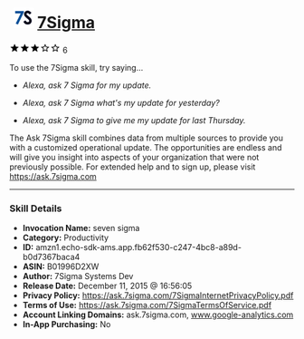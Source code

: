 # &nbsp;<img src="skill_icon" alt="7Sigma icon" width="36"> [7Sigma](http://alexa.amazon.com/#skills/amzn1.echo-sdk-ams.app.fb62f530-c247-4bc8-a89d-b0d7367baca4)
![3 stars](../../images/ic_star_black_18dp_1x.png)![3 stars](../../images/ic_star_black_18dp_1x.png)![3 stars](../../images/ic_star_black_18dp_1x.png)![3 stars](../../images/ic_star_border_black_18dp_1x.png)![3 stars](../../images/ic_star_border_black_18dp_1x.png) 6

To use the 7Sigma skill, try saying...

* *Alexa, ask 7 Sigma for my update.*

* *Alexa, ask 7 Sigma what's my update for yesterday?*

* *Alexa, ask 7 Sigma to give me my update for last Thursday.*

The Ask 7Sigma skill combines data from multiple sources to provide you with a customized operational update. The opportunities are endless and will give you insight into aspects of your organization that were not previously possible. For extended help and to sign up, please visit https://ask.7sigma.com

***

### Skill Details

* **Invocation Name:** seven sigma
* **Category:** Productivity
* **ID:** amzn1.echo-sdk-ams.app.fb62f530-c247-4bc8-a89d-b0d7367baca4
* **ASIN:** B01996D2XW
* **Author:** 7Sigma Systems Dev
* **Release Date:** December 11, 2015 @ 16:56:05
* **Privacy Policy:** https://ask.7sigma.com/7SigmaInternetPrivacyPolicy.pdf
* **Terms of Use:** https://ask.7sigma.com/7SigmaTermsOfService.pdf
* **Account Linking Domains:** ask.7sigma.com, www.google-analytics.com
* **In-App Purchasing:** No
